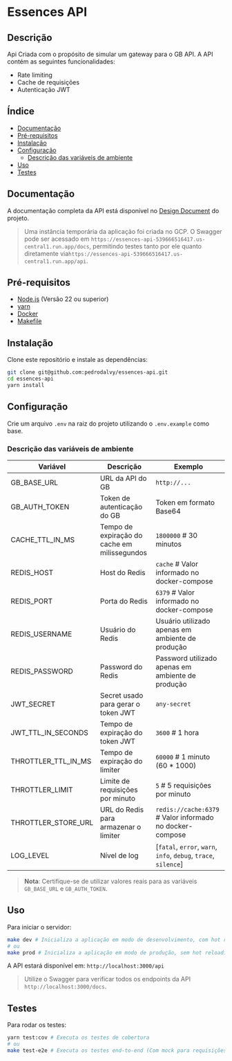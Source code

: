 # Essences API

## Descrição

Api Criada com o propósito de simular um gateway para o GB API. A API contém as seguintes funcionalidades:

- Rate limiting
- Cache de requisições
- Autenticação JWT

## Índice

- [Documentação](#documentação)
- [Pré-requisitos](#pré-requisitos)
- [Instalação](#instalação)
- [Configuração](#configuração)
  - [Descrição das variáveis de ambiente](#descrição-das-variáveis-de-ambiente)   
- [Uso](#uso)
- [Testes](#testes)

## Documentação

A documentação completa da API está disponível no [Design Document](https://github.com/pedrodalvy/essences-api/blob/main/docs/DesignDocument.md) do projeto.

> Uma instância temporária da aplicação foi criada no GCP. O Swagger pode ser acessado em `https://essences-api-539666516417.us-central1.run.app/docs`, permitindo testes tanto por ele quanto diretamente via`https://essences-api-539666516417.us-central1.run.app/api`.

## Pré-requisitos

- [Node.js](https://nodejs.org/) (Versão 22 ou superior)
- [yarn](https://yarnpkg.com/)
- [Docker](https://www.docker.com/)
- [Makefile](https://www.gnu.org/software/make/)

## Instalação

Clone este repositório e instale as dependências:

```bash
git clone git@github.com:pedrodalvy/essences-api.git
cd essences-api
yarn install
```

## Configuração

Crie um arquivo `.env` na raiz do projeto utilizando o `.env.example` como base.

### Descrição das variáveis de ambiente

| Variável            | Descrição                                    | Exemplo                                                         | 
|---------------------|----------------------------------------------|-----------------------------------------------------------------|
| GB_BASE_URL         | URL da API do GB                             | `http://...`                                                    |
| GB_AUTH_TOKEN       | Token de autenticação do GB                  | Token em formato Base64                                         |
| CACHE_TTL_IN_MS     | Tempo de expiração do cache em milissegundos | `1800000` # 30 minutos                                          |
| REDIS_HOST          | Host do Redis                                | `cache` # Valor informado no docker-compose                     |
| REDIS_PORT          | Porta do Redis                               | `6379` # Valor informado no docker-compose                      |
| REDIS_USERNAME      | Usuário do Redis                             | Usuário utilizado apenas em ambiente de produção                |
| REDIS_PASSWORD      | Password do Redis                            | Password utilizado apenas em ambiente de produção               |
| JWT_SECRET          | Secret usado para gerar o token JWT          | `any-secret`                                                    |
| JWT_TTL_IN_SECONDS  | Tempo de expiração do token JWT              | `3600` # 1 hora                                                 |
| THROTTLER_TTL_IN_MS | Tempo de expiração do limiter                | `60000` # 1 minuto (60 * 1000)                                  |
| THROTTLER_LIMIT     | Limite de requisições por minuto             | `5` # 5 requisições por minuto                                  |
| THROTTLER_STORE_URL | URL do Redis para armazenar o limiter        | `redis://cache:6379` # Valor informado no docker-compose        |
| LOG_LEVEL           | Nível de log                                 | [`fatal`, `error`, `warn`, `info`, `debug`, `trace`, `silence`] |

> **Nota**: Certifique-se de utilizar valores reais para as variáveis `GB_BASE_URL` e `GB_AUTH_TOKEN`.

## Uso

Para iniciar o servidor:

```bash
make dev # Inicializa a aplicação em modo de desenvolvimento, com hot reloading habilitado
# ou
make prod # Inicializa a aplicação em modo de produção, sem hot reloading habilitado
```

A API estará disponível em: `http://localhost:3000/api`
> Utilize o Swagger para verificar todos os endpoints da API `http://localhost:3000/docs`.

## Testes

Para rodar os testes:

```bash
yarn test:cov # Executa os testes de cobertura
# ou
make test-e2e # Executa os testes end-to-end (Com mock para requisições HTTP)
```
